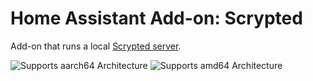 # Home Assistant Add-on: Scrypted

Add-on that runs a local [Scrypted server](https://github.com/koush/scrypted).

![Supports aarch64 Architecture][aarch64-shield]
![Supports amd64 Architecture][amd64-shield]

[amd64-shield]: https://img.shields.io/badge/amd64-yes-green.svg
[aarch64-shield]: https://img.shields.io/badge/aarch64-yes-green.svg
